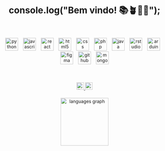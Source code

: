 <h1 align="center">console.log("Bem vindo! 📚🪴🔬🌊");</h1>

<br>

###

<p align="center">
  <img src="https://cdn.jsdelivr.net/gh/devicons/devicon/icons/python/python-original.svg" width="40" alt="python logo" />&nbsp;&nbsp;&nbsp;
  <img src="https://cdn.jsdelivr.net/gh/devicons/devicon/icons/javascript/javascript-original.svg" width="40" alt="javascript logo" />&nbsp;&nbsp;&nbsp;
  <img src="https://cdn.jsdelivr.net/gh/devicons/devicon/icons/react/react-original.svg" width="40" alt="react logo" />&nbsp;&nbsp;&nbsp;
  <img src="https://cdn.jsdelivr.net/gh/devicons/devicon/icons/html5/html5-original.svg" width="40" alt="html5 logo" />&nbsp;&nbsp;&nbsp;
  <img src="https://cdn.jsdelivr.net/gh/devicons/devicon/icons/css3/css3-original.svg" width="40" alt="css logo" />&nbsp;&nbsp;&nbsp;
  <img src="https://cdn.jsdelivr.net/gh/devicons/devicon/icons/php/php-original.svg" width="40" alt="php logo" />&nbsp;&nbsp;&nbsp;
  <img src="https://cdn.jsdelivr.net/gh/devicons/devicon/icons/java/java-original.svg" width="40" alt="java logo" />&nbsp;&nbsp;&nbsp;
  <img src="https://cdn.jsdelivr.net/gh/devicons/devicon/icons/rstudio/rstudio-original.svg" width="40" alt="rstudio logo" />&nbsp;&nbsp;&nbsp;
  <img src="https://cdn.jsdelivr.net/gh/devicons/devicon/icons/arduino/arduino-original.svg" width="40" alt="arduino logo" />&nbsp;&nbsp;&nbsp;
  <img src="https://cdn.jsdelivr.net/gh/devicons/devicon/icons/figma/figma-original.svg" width="40" alt="figma logo" />&nbsp;&nbsp;&nbsp;
  <img src="https://cdn.jsdelivr.net/gh/devicons/devicon/icons/github/github-original.svg" width="40" alt="github logo" />&nbsp;&nbsp;&nbsp;
  <img src="https://cdn.jsdelivr.net/gh/devicons/devicon/icons/mongodb/mongodb-original.svg" width="40" alt="mongodb logo" />
</p>

<br>

###

<div align="center">
  <a href="https://www.linkedin.com/in/jonathnperr/" target="_blank">
    <img src="https://img.shields.io/static/v1?message=LinkedIn&logo=linkedin&label=&color=0077B5&logoColor=white&labelColor=&style=for-the-badge" height="23" alt="linkedin logo" />
  </a>
  <a href="https://mail.google.com/mail/?view=cm&fs=1&to=jonathnperr@gmail.com" target="_blank">
    <img src="https://img.shields.io/static/v1?message=Gmail&logo=gmail&label=&color=D14836&logoColor=white&labelColor=&style=for-the-badge" height="23" alt="gmail logo" />
  </a>
</div>


###

<div align="center">
  <img src="https://github-readme-stats.vercel.app/api/top-langs?username=jonathnperr&locale=pt-br&hide_title=false&layout=compact&card_width=320&langs_count=12&theme=swift&hide_border=false&order=2" height="150" alt="languages graph"  />
</div>
